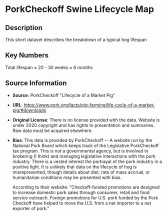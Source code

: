 
# PorkCheckoff Swine Lifecycle Map

## Description 
This short dataset describes the breakdown of a typical hog lifespan


## Key Numbers
Total lifespan ≈ 20 - 30 weeks ≈ 6 months

## Source Information
* **Source**: PorkCheckoff "Lifecycle of a Market Pig"
* **URL**: https://www.pork.org/facts/pig-farming/life-cycle-of-a-market-pig/#downloads
* **Original License**: There is no license provided with the data. Website is
  under 2020 copyright and has rights to presentation and summaries. Raw data
  must be acquired elsewhere.
* **Bias**: This data is provided by PorkCheckoff -- A website run by the
  National Pork Board which keeps track of the Legislative PorkCheckoff tax
  program. This is *not* a governmental agency, but is involved in brokering (I
  think) and managing legislative interactions with the pork industry. There is
  a vested interest the portrayal of the pork industry in a positive light. It
  is unlikely that data on the lifecycle of hog is misrepresented, though
  details about diet, rate of mass accrual, or humanitarian conditions may be
  presented with bias. 

  According to their website: "Checkoff-funded promotions are designed to
  increase domestic pork sales through consumer, retail and food service
  outreach. Foreign promotions for U.S. pork funded by the Pork Checkoff have
  helped to move the U.S. from a net importer to a net exporter of pork."